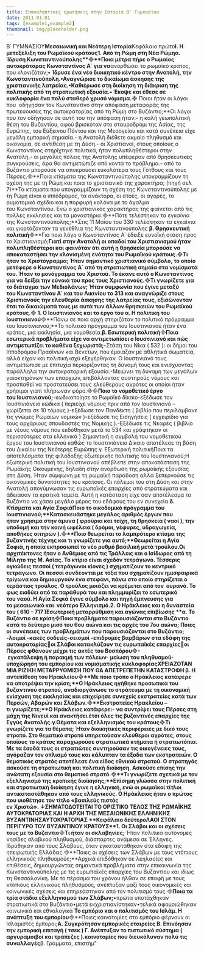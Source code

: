 ```yaml
---
title: Επαναληπτικές ερωτήσεις στην Ιστορία Β' Γυμνασίου
date: 2011-01-01
tags: [example1,example2]
thumbnail: img/placeholder.png
---
```

Β΄ ΓΥΜΝΑΣΙΟΥ****Μεσαιωνική και Νεότερη Ιστορία****Κεφάλαιο πρώτο****Ι. Η μετεξέλιξη του Ρωμαϊκού κράτους**1\. Από τη Ρώμη στη Νέα Ρώμη**α. Ίδρυση Κωνσταντινούπολης****Ποια μέτρα πήρε ο Ρωμαίος αυτοκράτορας Κωνσταντίνος Α΄ για να****ανορθώσει το ρωμαϊκό κράτος, που κλονιζόταν;**• Ίδρυσε ένα νέο διοικητικό κέντρο στην Ανατολή, την Κωνσταντινούπολη.•Αναγνώρισε το δικαίωμα άσκησης της χριστιανικής λατρείας.•Καθιέρωσε στη διοίκηση τη διάκριση της πολιτικής από τη στρατιωτική εξουσία.• Έκοψε και έθεσε σε κυκλοφορία ένα πολύ σταθερό χρυσό νόμισμα.** Ποιοι ήταν οι λόγοι που  οδήγησαν τον Κωνσταντίνο στην απόφαση μεταφοράς της πρωτεύουσας της αυτοκρατορίας από τη Ρώμη στο Βυζάντιο;**Οι λόγοι που τον οδήγησαν σε αυτή του την απόφαση ήταν:- η καλή γεωπολιτική θέση του Βυζαντίου, αφού βρισκόταν στο σταυροδρόμι της Ασίας, της Ευρώπης, του Εύξεινου Πόντου και της Μεσογείου και κατά συνέπεια είχε μεγάλη εμπορική σημασία.- η Ανατολή διέθετε ακμαίο πληθυσμό και οικονομία, σε αντίθεση με τη Δύση.- οι Χριστιανοί, στους οποίους ο Κωνσταντίνος στηρίχτηκε πολιτικά, ήταν πολυπληθέστεροι στην Ανατολή.- οι μεγάλες πόλεις της Ανατολής υπέφεραν από θρησκευτικές συγκρούσεις, άρα θα αντιμετώπιζε από κοντά το πρόβλημα.- από το Βυζάντιο μπορούσε να αποκρούσει ευκολότερα τους Γότθους και τους Πέρσες.**Ποια κτίσματα της Κωνσταντινούπολης υπογραμμίζουν τη σχέση της με τη Ρώμη και ποια το χριστιανικό της χαρακτήρα; (πηγή σελ 7)**Τα κτίσματα που υπογραμμίζουν τη σχέση της Κωνσταντινούπολης με τη Ρώμη είναι ο ιππόδρομος, τα ανάκτορα, οι στοές, οι αγορές, το ρυμοτομικό σχέδιο και η πορφυρή κολόνα με το άγαλμα του Κωνσταντίνου. Ενώ ο χριστιανικός χαρακτήρας της φαίνεται από τις πολλές εκκλησίες και τα μοναστήρια.**Πότε τελέστηκαν τα εγκαίνια της Κωνσταντινούπολης;**Στις 11 Μαΐου του 330 τελέστηκαν τα εγκαίνια και γιορτάζονταν τα γενέθλια της Κωνσταντινούπολης 
**β. Θρησκευτική πολιτική****Για ποιο λόγο ο Κωνσταντίνος Α΄ έδειξε ευνοϊκή στάση προς το Χριστιανισμό;**Γιατί στην Ανατολή οι οπαδοί του Χριστιανισμού ήταν πολυπληθέστεροι και φαινόταν ότι αυτή η θρησκεία μπορούσε να αποκαταστήσει την κλονισμένη ενότητα του Ρωμαϊκού κράτους.**Τι ήταν το Χριστόγραμμα;** Ήταν σημαντικό χριστιανικό σύμβολο, το οποίο μετέφερε ο Κωνσταντίνος Α΄ από τη στρατιωτική σημαία στα νομίσματά του. Ήταν το μονόγραμμα του Χριστού. Το έκανε αυτό ο Κωνσταντίνος για να δείξει την εύνοιά του προς τους Χριστιανούς.**Τι γνωρίζετε για το διάταγμα των Μεδιολάνων;** Ήταν συμφωνία που έγινε μεταξύ του Κωνσταντίνου Α΄ και του Λικινίου το 313 και αναγνώριζε στους Χριστιανούς την ελευθερία άσκησης της λατρείας τους, εξισώνονταν έτσι τα δικαιώματά τους με αυτά των άλλων θρησκειών του Ρωμαϊκού κράτους. 
1\. Ο Ιουστινιανός και το έργο του 
α. Η πολιτική του Ιουστινιανού****Πάνω σε ποια αρχή στηριζόταν το πολιτικό πρόγραμμα του Ιουστινιανού;**Το πολιτικό πρόγραμμα του Ιουστινιανού ήταν ένα κράτος, μια εκκλησία, μια νομοθεσία.**β. Εσωτερική πολιτική****Ποια εσωτερικά προβλήματα είχε να αντιμετωπίσει ο Ιουστινιανό και πώς αντιμετωπίζει το καθένα ξεχωριστά;**-Στάση του Νίκα ( 532 ): οι δήμοι του Ιπποδρόμου Πρασίνων και Βένετων, που έμοιαζαν με αθλητικά σωματεία, αλλά είχαν και πολιτική ισχύ εξεγέρθηκαν. Ο Ιουστινιανό τους αντιμετώπισε με επιτυχία περιορίζοντας τη δύναμή τους και ενισχύοντας παράλληλα την αυτοκρατορική εξουσία.-Μειώνει τη δύναμη των μεγάλων γαιοκτημόνων των επαρχιών, επιβάλλοντας αυστηρούς νόμους και προσπαθεί να προστατεύσει τους ελεύθερους αγρότες οι οποίοι ήταν χρήσιμοι γιατί πλήρωναν φόρο.**Ποιο το νομοθετικό έργο του Ιουστινιανού;**-κωδικοποίησε το Ρωμαϊκό δίκαιο-εξέδωσε τον Ιουστινιάνειο κώδικα ( περιείχε νόμους πριν από τον Ιουστινιανό – χωρίζεται σε 10 τόμους )-εξέδωσε τον Πανδέκτη ( βιβλίο που περιλάμβανε τις γνώμες Ρωμαίων νομικών )-εξέδωσε τις Εισηγήσεις ( εγχειρίδιο για τους αρχάριους σπουδαστές της Νομικής ).-Εξέδωσε τις Νεαρές ( βιβλίο με νέους νόμους που εκδόθηκαν μετά το 534 και γράφτηκαν οι περισσότερες στα ελληνικά ) 
Σημαντική η συμβολή του νομοθετικού έργου του Ιουστινιανού καθώς το Ιουστινιάνειο Δίκαιο αποτέλεσε τη βάση του Δικαίου της Νεότερης Ευρώπης 
γ. Εξωτερική πολιτικήΠοια τα αποτελέσματα της φιλόδοξης εξωτερικής πολιτικής του Ιουστινιανού;Η εξωτερική πολιτική του Ιουστινιανού απέβλεπε στην αποκατάσταση της Ρωμαϊκής Οικουμένης, δηλαδή στην ανόρθωση της ρωμαϊκής εξουσίας στη Δύση. Ήταν σύμφωνη με τη ρωμαϊκή παράδοση αλλά ξεπερνούσε τις οικονομικές δυνατότητες του κράτους. Οι πόλεμοι του στη Δύση και στην Ανατολή απογύμνωσαν τις ευρωπαϊκές επαρχίες από στρατεύματα και άδειασαν τα κρατικά ταμεία. Αυτή η κατάσταση είχε σαν αποτέλεσμα το Βυζάντιο να χάσει μεγάλο μέρος του εδάφους του εν συνεχεία.**δ. Κτίσματα και Αγία Σοφιά****Ποιο το οικοδομικό πρόγραμμα του Ιουστινιανού;**Κατασκευάστηκε μεγάλος αριθμός έργων που ήταν χρήσιμα στην άμυνα ( φρούρια και τείχη, τη θρησκεία ( ναοί ), την υποδομή και την κοινή ωφέλεια ( δρόμοι, γέφυρες, υδραγωγεία, αποθήκες σιτηρών ).**Ποιο θεωρείται το λαμπρότερο κτίσμα της βυζαντινής τέχνης και τι γνωρίζετε για αυτό;**Θεωρείται η Αγία Σοφιά, η οποία εκπροσωπεί το νέο ρυθμό βασιλική μετά τρούλου.Οι αρχιτέκτονες ήταν ο Ανθέμιος από τις Τράλλεις και ο Ισίδωρος από τη Μίλητο της Μ. Ασίας. Το κτίριο είναι σχεδόν τετράγωνο. Τέσσερις ογκώδεις πεσσοί ( τετράγωνοι κίονες ) σχηματίζουν το κεντρικό τετράγωνο. Οι πεσσοί συνδέονται με τόξα που σχηματίζουν ημισφαιρικά τρίγωνα και δημιουργούν ένα στεφάνι, πάνω στο οποίο στηρίζεται ο τεράστιος τρούλος. Ο τρούλος μοιάζει να κρέμεται από τον  ουρανό. Το φως εισδύει από τα παράθυρά του και πλημμυρίζει το εσωτερικό του ναού. Η Αγία Σοφιά έγινε σύμβολο και πηγή έμπνευσης για το μεσαιωνικό και  νεότερο Ελληνισμό.**2\. Ο Ηράκλειος και η δυναστεία του ( 610 – 717 )Εσωτερική μεταρρύθμιση και αγώνας επιβίωσης ****α. Το Βυζάντιο σε κρίση****Ποια προβλήματα παρουσιάζονται στο Βυζάντιο κατά το δεύτερο μισό του 6ου αιώνα και τις αρχές του 7ου** **αιώνα; Ποιες οι συνέπειες των προβλημάτων που παρουσιάζονται στο Βυζάντιο;** 
-λοιμοί -κακές σοδειές-σεισμοί -επιδρομές βαρβάρων στα εδάφη της αυτοκρατορίαςοι Σλάβοι κατακλύζουν τις ευρωπαϊκές επαρχίεςοι Πέρσες φθάνουν μέχρι τις ακτές του Βοσπόρου- εγκατάλειψη ή παρακμή των πόλεων- μείωση του πληθυσμού- υποχώρηση του εμπορίου και νομισματικής κυκλοφορίας**ΧΡΕΙΑΖΟΤΑΝ ΜΙΑ ΡΙΖΙΚΗ ΜΕΤΑΡΡΥΘΜΙΣΗ ΠΟΥ ΘΑ ΑΠΕΤΡΕΠΕΤΗΝ ΚΑΤΑΣΤΡΟΦΗ ****β. Η αντεπίθεση του Ηρακλείου****Με ποιο τρόπο ο Ηράκλειος κατάφερε να αποτρέψει την κρίση;**Ο Ηράκλειος ηγήθηκε προσωπικά του βυζαντινού στρατού, αναδιοργάνωσε το στράτευμα με τη οικονομική ενίσχυση της εκκλησίας και επιχείρησε συνεχείς εκστρατείες κατά των Περσών, Αβαρών και Σλάβων.**Εκστρατείες Ηρακλείου – τι γνωρίζετε;**Ο Ηράκλειος κατάφερε:- να συντρίψει τους Πέρσες στη μάχη της Νινευί και ανακτήσει έτσι όλες τις βυζαντινές επαρχίες της Εγγύς Ανατολής.γ.**Θέματα και εξελληνισμός του κράτους****Τι γνωρίζετε για τα θέματα;** Ήταν διοικητικές περιφέρειες με δικό τους στρατό. Στο θεματικό στρατό υπηρετούσαν ελεύθεροι αγρότες, στους οποίους το κράτος παραχωρούσε στρατιωτικά κτήματα ή στρατιωτόπια. Με τα έσοδά τους οι στρατιώτες συντηρούσαν τις οικογένειες τους, αγόραζαν τον οπλισμό τους και κάλυπταν τα έξοδα των εκστρατειών. Ο θεματικός στρατός αποτέλεσε ένα είδος εθνικού στρατού. Ο στρατηγός ασκούσε τη στρατιωτική και πολιτική διοίκηση. Ασκούσε επίσης την ανώτατη εξουσία στο θεματικό στρατό.**Τι γνωρίζετε σχετικά με τον εξελληνισμό της κρατικής διοίκησης;**Επίσημη γλώσσα στην πολιτική και στρατιωτική διοίκηση έγινε η ελληνική, ενώ οι ρωμαϊκοί τίτλοι αντικαταστάθηκαν από τους ελληνικούς. Ο Ηράκλειος ήταν ο πρώτος που υιοθέτησε τον τίτλο «βασιλεύς πιστός εν Χριστώ». **↓ΣΗΜΑΤΟΔΟΤΕΙΤΑΙ ΤΟ ΟΡΙΣΤΙΚΟ ΤΕΛΟΣ ΤΗΣ ΡΩΜΑΪΚΗΣ ΑΥΤΟΚΡΑΤΟΡΙΑΣ ΚΑΙ Η ΑΡΧΗ ΤΗΣ ΜΕΣΑΙΩΝΙΚΗΣ ΕΛΛΗΝΙΚΗΣ ΒΥΖΑΝΤΙΝΗΣΑΥΤΟΚΡΑΤΟΡΙΑΣ** 
**Κεφάλαιο δεύτερο****ΛΑΟΙ ΣΤΟΝ ΠΕΡΙΓΥΡΟ ΤΟΥ ΒΥΖΑΝΤΙΝΟΥ ΚΡΑΤΟΥΣ****1\. Οι Σλάβοι και οι σχέσεις τους με το Βυζάντιο****Τι ήταν οι σκλαβηνίες;** Ήταν πολιτικά αυτόνομες νησίδες σλαβικού πληθυσμού, διάσπαρτες ανάμεσα σε Έλληνες. Ιδρύθηκαν από τους Σλάβους, όταν εγκαταστάθηκαν στα εδάφη της ηπειρωτικής Ελλάδας.**Ποιες οι σχέσεις των Σλάβων με τους ντόπιους ελληνικούς πληθυσμούς;**Αρχικά επιδόθηκαν σε λεηλασίες και επιθέσεις, δημιουργώντας σημαντικά προβλήματα στην επικοινωνία της Κωνσταντινούπολης με τις ευρωπαϊκές επαρχίες του Βυζαντίου και ιδίως τη Θεσσαλονίκη. Με το πέρασμα του χρόνου ήλθαν σε επαφή με τους ντόπιους ελληνικούς πληθυσμούς, ανέπτυξαν μαζί τους οικονομικές και κοινωνικές σχέσεις και επηρεάστηκαν από τον πολιτισμό τους 
**Ποια τα τρία στάδια εξελληνισμού των Σλάβων;**•πρώτα υποτάχθηκαν στρατιωτικά στο Βυζάντιο•μετά εκχριστιανίστηκαν•τελικά αφομοιώθηκαν κοινωνικά και εθνολογικά 
**Το εμπόριο και ο πολιτισμός του Ισλάμ. Η ανάπτυξη του εμπορίου****Ποιες καινοτομίες στο εμπόριο φέρνουν οι Ισλαμιστές έμποροι;**Α. Συγκρότησαν εμπορικές εταιρείες Β. Επινόησαν την εμπορική επιταγή ( τσεκ ) Γ. Ανέπτυξαν το πιστωτικό σύστημα ( αργυραμοιβοί και τράπεζες ).καινοτομίες που διευκόλυναν πολύ τις συναλλαγές**β. Γράμματα, επιστήμ"
